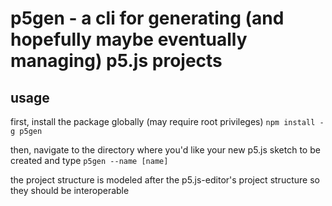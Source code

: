 # p5gen - a cli for generating (and hopefully maybe eventually managing) p5.js projects

## usage

first, install the package globally (may require root privileges)
`npm install -g p5gen`

then, navigate to the directory where you'd like your new p5.js sketch to be created and type `p5gen --name [name]`

the project structure is modeled after the p5.js-editor's project structure so they should be interoperable
